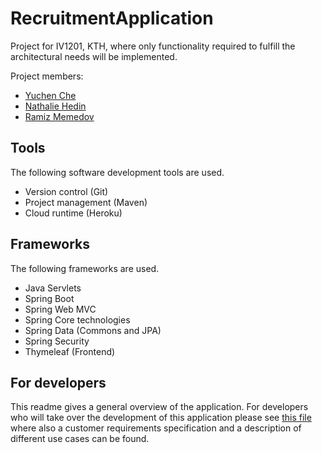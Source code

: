 # RecruitmentApplication
Project for IV1201, KTH, where only functionality required to fulfill the architectural needs will be implemented.

Project members:
* [Yuchen Che](https://github.com/YuchenC)
* [Nathalie Hedin](https://github.com/nhedi)
* [Ramiz Memedov](https://github.com/memedov)

## Tools
The following software development tools are used.
* Version control (Git)
* Project management (Maven)
* Cloud runtime (Heroku)

## Frameworks
The following frameworks are used.
* Java Servlets
* Spring Boot
* Spring Web MVC
* Spring Core technologies
* Spring Data (Commons and JPA)
* Spring Security
* Thymeleaf (Frontend)

## For developers
This readme gives a general overview of the application. For developers who will take over the development of this application please see [this file](CONTRIBUTING.md) where also a customer requirements specification and a description of different use cases can be found.
